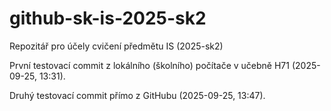 # github-sk-is-2025-sk2
Repozitář pro účely cvičení předmětu IS (2025-sk2)

První testovací commit z lokálního (školního) počítače v učebně H71 (2025-09-25, 13:31).

Druhý testovací commit přímo z GitHubu (2025-09-25, 13:47).
